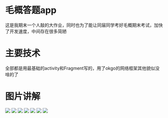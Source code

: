 # 毛概答题app
这是我期末一个人敲的大作业，同时也为了能让同届同学考好毛概期末考试，加快了开发速度，中间存在很多简陋
# 主要技术
全部都是用最基础的activity和Fragment写的，用了okgo的网络框架其他貌似没啥的了
# 图片讲解
![](https://github.com/stofly/mgapp/blob/master/Screenshot_20190627_072558_xlr.com.mgapp.jpg)
![](https://github.com/stofly/mgapp/blob/master/Screenshot_20190627_072605_xlr.com.mgapp.jpg)
![](https://github.com/stofly/mgapp/blob/master/Screenshot_20190627_072616_xlr.com.mgapp.jpg)
![](https://github.com/stofly/mgapp/blob/master/Screenshot_20190627_072622_xlr.com.mgapp.jpg)
![](https://github.com/stofly/mgapp/blob/master/Screenshot_20190627_072803_xlr.com.mgapp.jpg)
![](https://github.com/stofly/mgapp/blob/master/Screenshot_20190627_080638_xlr.com.mgapp.jpg)
![](https://github.com/stofly/mgapp/blob/master/Screenshot_20190705_190321_xlr.com.mgapp.jpg)
